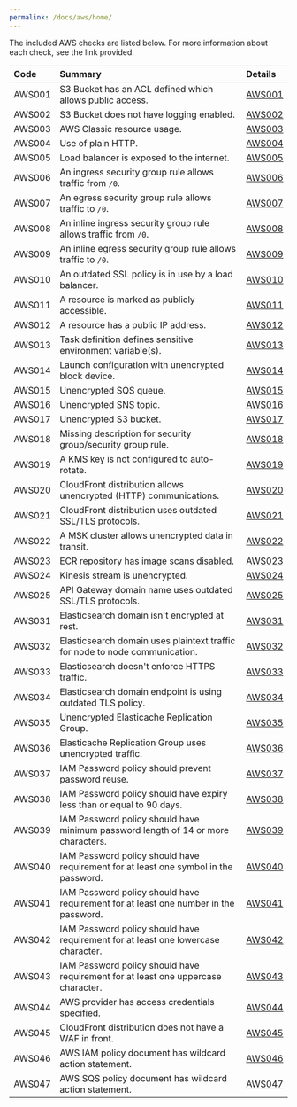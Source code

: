 ```yaml
---
permalink: /docs/aws/home/
---
```


The included AWS checks are listed below. For more information about each check, see the link provided.

| Code  | Summary | Details |
|:-------|:-------------|:----------|
|AWS001|S3 Bucket has an ACL defined which allows public access.|[AWS001](/docs/aws/AWS001)|
|AWS002|S3 Bucket does not have logging enabled.|[AWS002](/docs/aws/AWS002)|
|AWS003|AWS Classic resource usage.|[AWS003](/docs/aws/AWS003)|
|AWS004|Use of plain HTTP.|[AWS004](/docs/aws/AWS004)|
|AWS005|Load balancer is exposed to the internet.|[AWS005](/docs/aws/AWS005)|
|AWS006|An ingress security group rule allows traffic from `/0`.|[AWS006](/docs/aws/AWS006)|
|AWS007|An egress security group rule allows traffic to `/0`.|[AWS007](/docs/aws/AWS007)|
|AWS008|An inline ingress security group rule allows traffic from `/0`.|[AWS008](/docs/aws/AWS008)|
|AWS009|An inline egress security group rule allows traffic to `/0`.|[AWS009](/docs/aws/AWS009)|
|AWS010|An outdated SSL policy is in use by a load balancer.|[AWS010](/docs/aws/AWS010)|
|AWS011|A resource is marked as publicly accessible.|[AWS011](/docs/aws/AWS011)|
|AWS012|A resource has a public IP address.|[AWS012](/docs/aws/AWS012)|
|AWS013|Task definition defines sensitive environment variable(s).|[AWS013](/docs/aws/AWS013)|
|AWS014|Launch configuration with unencrypted block device.|[AWS014](/docs/aws/AWS014)|
|AWS015|Unencrypted SQS queue.|[AWS015](/docs/aws/AWS015)|
|AWS016|Unencrypted SNS topic.|[AWS016](/docs/aws/AWS016)|
|AWS017|Unencrypted S3 bucket.|[AWS017](/docs/aws/AWS017)|
|AWS018|Missing description for security group/security group rule.|[AWS018](/docs/aws/AWS018)|
|AWS019|A KMS key is not configured to auto-rotate.|[AWS019](/docs/aws/AWS019)|
|AWS020|CloudFront distribution allows unencrypted (HTTP) communications.|[AWS020](/docs/aws/AWS020)|
|AWS021|CloudFront distribution uses outdated SSL/TLS protocols.|[AWS021](/docs/aws/AWS021)|
|AWS022|A MSK cluster allows unencrypted data in transit.|[AWS022](/docs/aws/AWS022)|
|AWS023|ECR repository has image scans disabled.|[AWS023](/docs/aws/AWS023)|
|AWS024|Kinesis stream is unencrypted.|[AWS024](/docs/aws/AWS024)|
|AWS025|API Gateway domain name uses outdated SSL/TLS protocols.|[AWS025](/docs/aws/AWS025)|
|AWS031|Elasticsearch domain isn't encrypted at rest.|[AWS031](/docs/aws/AWS031)|
|AWS032|Elasticsearch domain uses plaintext traffic for node to node communication.|[AWS032](/docs/aws/AWS032)|
|AWS033|Elasticsearch doesn't enforce HTTPS traffic.|[AWS033](/docs/aws/AWS033)|
|AWS034|Elasticsearch domain endpoint is using outdated TLS policy.|[AWS034](/docs/aws/AWS034)|
|AWS035|Unencrypted Elasticache Replication Group.|[AWS035](/docs/aws/AWS035)|
|AWS036|Elasticache Replication Group uses unencrypted traffic.|[AWS036](/docs/aws/AWS036)|
|AWS037|IAM Password policy should prevent password reuse.|[AWS037](/docs/aws/AWS037)|
|AWS038|IAM Password policy should have expiry less than or equal to 90 days.|[AWS038](/docs/aws/AWS038)|
|AWS039|IAM Password policy should have minimum password length of 14 or more characters.|[AWS039](/docs/aws/AWS039)|
|AWS040|IAM Password policy should have requirement for at least one symbol in the password.|[AWS040](/docs/aws/AWS040)|
|AWS041|IAM Password policy should have requirement for at least one number in the password.|[AWS041](/docs/aws/AWS041)|
|AWS042|IAM Password policy should have requirement for at least one lowercase character.|[AWS042](/docs/aws/AWS042)|
|AWS043|IAM Password policy should have requirement for at least one uppercase character.|[AWS043](/docs/aws/AWS043)|
|AWS044|AWS provider has access credentials specified.|[AWS044](/docs/aws/AWS044)|
|AWS045|CloudFront distribution does not have a WAF in front.|[AWS045](/docs/aws/AWS045)|
|AWS046|AWS IAM policy document has wildcard action statement.|[AWS046](/docs/aws/AWS046)|
|AWS047|AWS SQS policy document has wildcard action statement.|[AWS047](/docs/aws/AWS047)|

